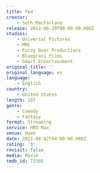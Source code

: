 ```yaml
---
title: Ted
creator:
    - Seth MacFarlane
release: 2012-06-29T00:00:00.000Z
studios:
    - Universal Pictures
    - MRC
    - Fuzzy Door Productions
    - Bluegrass Films
    - Smart Entertainment
original_title: ''
original_language: en
language:
    - English
country:
    - United States
length: 107
genre:
    - Comedy
    - Fantasy
format: Streaming
service: HBO Max
venue: Home
date: 2021-08-02T04:00:00.000Z
rating: '3'
revisit: false
media: Movie
tmdb_id: 72105
---
```



